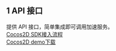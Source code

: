 ## 1 API 接口
提供 API 接口，简单集成即可调用加速服务。  
[Cocos2D SDK接入流程](https://www.qcloud.com/document/product/556/7663)  
[Cocos2D demo下载](http://doc-10010986.cos.myqcloud.com/gvoice/VoiceTutorial_cocos2dx.zip)




